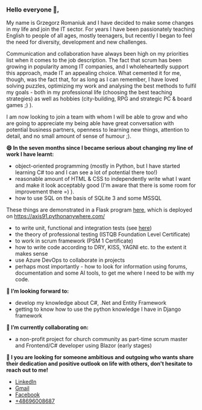 ### Hello everyone 👋,

My name is Grzegorz Romaniuk and I have decided to make some changes in my life and join the IT sector. For years I have been passionately teaching English to people of all ages, mostly teenagers, but recently I began to feel the need for diversity, development and new challenges. 

Communication and collaboration have always been high on my priorities list when it comes to the job description. The fact that scrum has been growing in popularity among IT companies, and I wholeheartedly support this approach, made IT an appealing choice. What cemented it for me, though, was the fact that, for as long as I can remember, I have loved solving puzzles, optimizing my work and analysing the best methods to fulfil my goals - both in my professional life (choosing the best teaching strategies) as well as hobbies (city-building, RPG and strategic PC & board games ;) ).

I am now looking to join a team with whom I will be able to grow and who are going to appreciate my being able have great conversation with potential business partners, openness to learning new things, attention to detail, and no small amount of sense of humour ;).

**😄 In the seven months since I became serious about changing my line of work I have learnt:**
- object-oriented programming (mostly in Python, but I have started learning C# too and I can see a lot of potential there too!)
- reasonable amount of HTML & CSS to independently write what I want and make it look acceptably good (I'm aware that there is some room for improvement there =) ).
- how to use SQL on the basis of SQLite 3 and some MSSQL

These things are demonstrated in a Flask program [here](https://github.com/Axis1991/MonthlyBudget), which is deployed on https://axis91.pythonanywhere.com/

- to write unit, functional and integration tests (see [here](https://github.com/Axis1991/Budget_for_testing/tree/budget_tests_for_review))
- the theory of professional testing (ISTQB Foundation Level Certificate)
- to work in scrum framework (PSM 1 Certificate)
- how to write code according to DRY, KISS, YAGNI etc. to the extent it makes sense
- use Azure DevOps to collaborate in projects
- perhaps most importantly - how to look for information using forums, documentation and some AI tools, to get me where I need to be with my code.

**🌱 I’m looking forward to:**
- develop my knowledge about C#, .Net and Entity Framework
- getting to know how to use the python knowledge I have in Django framework

**👯 I’m currently collaborating on:**
- a non-profit project for church community as part-time scrum master and Frontend/C# developer using Blazor (early stages)

**🤝 I you are looking for someone ambitious and outgoing who wants share their dedication and positive outlook on life with others, don't hesitate to reach out to me!**
- [LinkedIn](https://www.linkedin.com/in/grzegorz-romaniuk-847269281)
- [Gmail](mailto:gromaniuk0@gmail.com)
- [Facebook](https://www.facebook.com/Axis1991)
- [+48696008687](tel:+48696008687)

